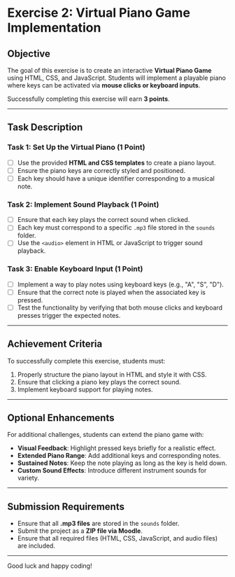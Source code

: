 # Exercise 2: Virtual Piano Game Implementation

## **Objective**
The goal of this exercise is to create an interactive **Virtual Piano Game** using HTML, CSS, and JavaScript. Students will implement a playable piano where keys can be activated via **mouse clicks or keyboard inputs**.

Successfully completing this exercise will earn **3 points**.

---

## **Task Description**

### **Task 1: Set Up the Virtual Piano (1 Point)**
- [ ] Use the provided **HTML and CSS templates** to create a piano layout.
- [ ] Ensure the piano keys are correctly styled and positioned.
- [ ] Each key should have a unique identifier corresponding to a musical note.

### **Task 2: Implement Sound Playback (1 Point)**
- [ ] Ensure that each key plays the correct sound when clicked.
- [ ] Each key must correspond to a specific `.mp3` file stored in the `sounds` folder.
- [ ] Use the `<audio>` element in HTML or JavaScript to trigger sound playback.

### **Task 3: Enable Keyboard Input (1 Point)**
- [ ] Implement a way to play notes using keyboard keys (e.g., "A", "S", "D").
- [ ] Ensure that the correct note is played when the associated key is pressed.
- [ ] Test the functionality by verifying that both mouse clicks and keyboard presses trigger the expected notes.

---

## **Achievement Criteria**
To successfully complete this exercise, students must:
1. Properly structure the piano layout in HTML and style it with CSS.
2. Ensure that clicking a piano key plays the correct sound.
3. Implement keyboard support for playing notes.

---

## **Optional Enhancements**
For additional challenges, students can extend the piano game with:
- **Visual Feedback**: Highlight pressed keys briefly for a realistic effect.
- **Extended Piano Range**: Add additional keys and corresponding notes.
- **Sustained Notes**: Keep the note playing as long as the key is held down.
- **Custom Sound Effects**: Introduce different instrument sounds for variety.

---

## **Submission Requirements**
- Ensure that all **.mp3 files** are stored in the `sounds` folder.
- Submit the project as a **ZIP file via Moodle**.
- Ensure that all required files (HTML, CSS, JavaScript, and audio files) are included.

---

Good luck and happy coding!